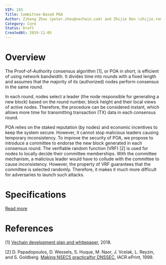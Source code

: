 ```yaml
---
VIP: 193
Title: Committee-Based POA
Author: Ziheng Zhou (peter.zhou@vechain.com) and Zhijie Ren (zhijie.ren@vechain.com)
Category: Core
Status: Draft
CreatedAt: 2019-11-05
---
```


# Overview
The Proof-of-Authority consensus algorithm [1], or POA in short, is efficient of using network bandwidth. It divides time into rounds with a fixed length and assumes that the majority of its (authorized) nodes perform consensus in the same round.

In each round, nodes select a leader (the node responsible for generating a new block) based on the round number, block height and their local views of active nodes. Therefore, the procedure can be considered instant, which allows more time for transmitting transaction (TX) data in each consensus round.

POA relies on the staked reputation (by nodes) and economic incentives to keep the system secure. However, it cannot stop malicious leaders causing temporary inconsistency. To improve the security of POA, we propose to introduce a committee to endorse the new block generated in each consensus round. The verifiable random function (VRF) [2] is used for nodes to locally decide their committee memberships. With the committee mechanism, a malicious leader would have to collude with the committee to cause inconsistency. However, the property of VRF guarantees that the committee is selected randomly. Therefore, it makes it much more difficult for adversaries to launch such attacks.

# Specifications

[Read more](../assets/vip193.pdf)

# References
[1] [Vechain development plan and whitepaper](https://cdn.vechain.com/vechainthor_development_plan_and_whitepaper_en_v1.0.pdf), 2018.

[2] D. Papadopoulos, D. Wessels, S. Huque, M. Naor, J. Vcelak, L. Reyzin, and S. Goldberg. [Making NSEC5 practicalfor DNSSEC](https://eprint.iacr.org/2017/099.pdf), IACR ePrint, 1999.
